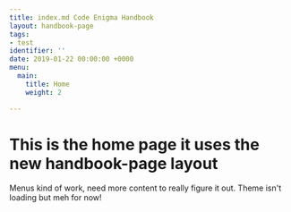 ```yaml
---
title: index.md Code Enigma Handbook
layout: handbook-page
tags:
- test
identifier: ''
date: 2019-01-22 00:00:00 +0000
menu:
  main:
    title: Home
    weight: 2

---
```

# This is the home page it uses the new handbook-page layout
Menus kind of work, need more content to really figure it out.
Theme isn't loading but meh for now!